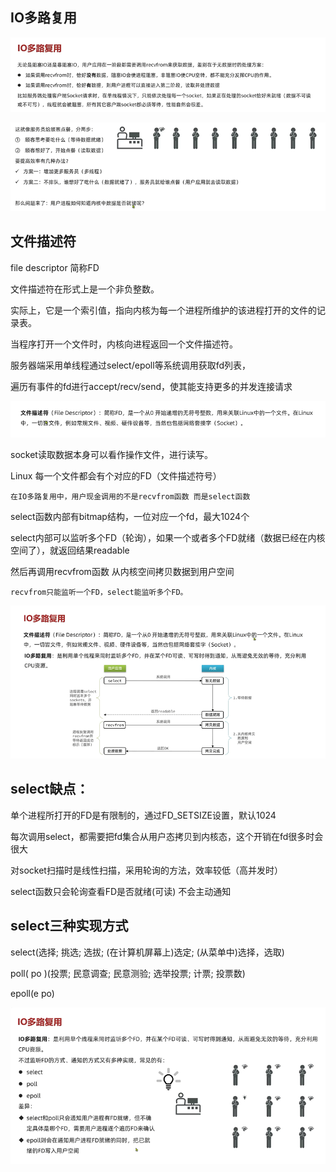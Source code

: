 IO多路复用
---

![img_136.png](img_136.png)

![img_137.png](img_137.png)

文件描述符
---

file descriptor 简称FD

文件描述符在形式上是一个非负整数。

实际上，它是一个索引值，指向内核为每一个进程所维护的该进程打开的文件的记录表。

当程序打开一个文件时，内核向进程返回一个文件描述符。

服务器端采用单线程通过select/epoll等系统调用获取fd列表，

遍历有事件的fd进行accept/recv/send，使其能支持更多的并发连接请求

![img_138.png](img_138.png)


socket读取数据本身可以看作操作文件，进行读写。

Linux 每一个文件都会有个对应的FD（文件描述符号）


    在IO多路复用中，用户现金调用的不是recvfrom函数 而是select函数

select函数内部有bitmap结构，一位对应一个fd，最大1024个

select内部可以监听多个FD（轮询），如果一个或者多个FD就绪（数据已经在内核空间了），就返回结果readable

然后再调用recvfrom函数 从内核空间拷贝数据到用户空间


    recvfrom只能监听一个FD，select能监听多个FD。

![img_139.png](img_139.png)

select缺点：
---

单个进程所打开的FD是有限制的，通过FD_SETSIZE设置，默认1024

每次调用select，都需要把fd集合从用户态拷贝到内核态，这个开销在fd很多时会很大

对socket扫描时是线性扫描，采用轮询的方法，效率较低（高并发时）

select函数只会轮询查看FD是否就绪(可读) 不会主动通知


select三种实现方式
---

select(选择; 挑选; 选拔; (在计算机屏幕上)选定; (从菜单中)选择，选取)

poll( po )(投票; 民意调查; 民意测验; 选举投票; 计票; 投票数)

epoll(e po)


![img_140.png](img_140.png)